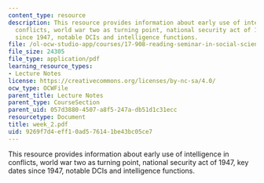 ```yaml
---
content_type: resource
description: This resource provides information about early use of intelligence in
  conflicts, world war two as turning point, national security act of 1947, key dates
  since 1947, notable DCIs and intelligence functions.
file: /ol-ocw-studio-app/courses/17-908-reading-seminar-in-social-science-intelligence-and-national-security-fall-2005/9269f7d4eff10ad576141be43bc05ce7_week_2.pdf
file_size: 24305
file_type: application/pdf
learning_resource_types:
- Lecture Notes
license: https://creativecommons.org/licenses/by-nc-sa/4.0/
ocw_type: OCWFile
parent_title: Lecture Notes
parent_type: CourseSection
parent_uid: 057d3880-4507-a8f5-247a-db51d1c31ecc
resourcetype: Document
title: week_2.pdf
uid: 9269f7d4-eff1-0ad5-7614-1be43bc05ce7
---
```

This resource provides information about early use of intelligence in conflicts, world war two as turning point, national security act of 1947, key dates since 1947, notable DCIs and intelligence functions.